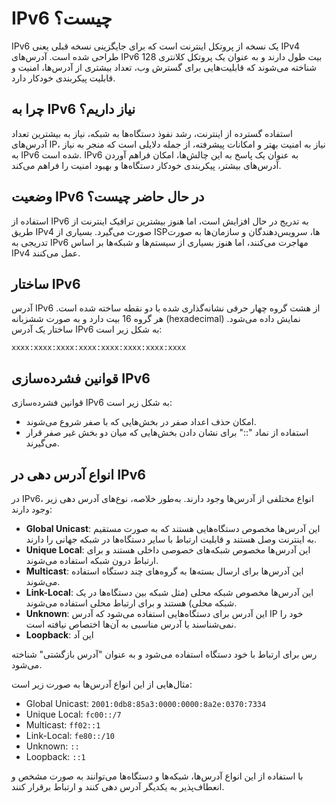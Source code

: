 
# IPv6 چیست؟
IPv6 یک نسخه از پروتکل اینترنت است که برای جایگزینی نسخه قبلی یعنی IPv4 طراحی شده است. آدرس‌های IPv6 128 بیت طول دارند و به عنوان یک پروتکل کلانتری شناخته می‌شوند که قابلیت‌هایی برای گسترش وب، تعداد بیشتری از آدرس‌ها، امنیت و قابلیت پیکربندی خودکار دارد.

## چرا به IPv6 نیاز داریم؟
استفاده گسترده از اینترنت، رشد نفوذ دستگاه‌ها به شبکه، نیاز به بیشترین تعداد آدرس‌های IP، نیاز به امنیت بهتر و امکانات پیشرفته، از جمله دلایلی است که منجر به نیاز به IPv6 شده است. IPv6 به عنوان یک پاسخ به این چالش‌ها، امکان فراهم آوردن آدرس‌های بیشتر، پیکربندی خودکار دستگاه‌ها و بهبود امنیت را فراهم می‌کند.

## وضعیت IPv6 در حال حاضر چیست؟
استفاده از IPv6 به تدریج در حال افزایش است، اما هنوز بیشترین ترافیک اینترنت از طریق IPv4 صورت می‌گیرد. بسیاری از ISP‌ها، سرویس‌دهندگان و سازمان‌ها به صورت تدریجی به IPv6 مهاجرت می‌کنند، اما هنوز بسیاری از سیستم‌ها و شبکه‌ها بر اساس IPv4 عمل می‌کنند.

## ساختار IPv6
آدرس IPv6 از هشت گروه چهار حرفی نشانه‌گذاری شده با دو نقطه ساخته شده است. هر گروه 16 بیت دارد و به صورت ششزبانه (hexadecimal) نمایش داده می‌شود. ساختار یک آدرس IPv6 به شکل زیر است:

```
xxxx:xxxx:xxxx:xxxx:xxxx:xxxx:xxxx:xxxx
```

## قوانین فشرده‌سازی IPv6
قوانین فشرده‌سازی IPv6 به شکل زیر است:
- امکان حذف اعداد صفر در بخش‌هایی که با صفر شروع می‌شوند.
- استفاده از نماد "::" برای نشان دادن بخش‌هایی که میان دو بخش غیر صفر قرار می‌گیرند.

## انواع آدرس دهی در IPv6
در IPv6، انواع مختلفی از آدرس‌ها وجود دارند. به‌طور خلاصه، نوع‌های آدرس دهی زیر وجود دارند:

- **Global Unicast**: این آدرس‌ها مخصوص دستگاه‌هایی هستند که به صورت مستقیم به اینترنت وصل هستند و قابلیت ارتباط با سایر دستگاه‌ها در شبکه جهانی را دارند.
- **Unique Local**: این آدرس‌ها مخصوص شبکه‌های خصوصی داخلی هستند و برای ارتباط درون شبکه استفاده می‌شوند.
- **Multicast**: این آدرس‌ها برای ارسال بسته‌ها به گروه‌های چند دستگاه استفاده می‌شوند.
- **Link-Local**: این آدرس‌ها مخصوص شبکه محلی (مثل شبکه بین دستگاه‌ها در یک شبکه محلی) هستند و برای ارتباط محلی استفاده می‌شوند.
- **Unknown**: این آدرس برای دستگاه‌هایی استفاده می‌شود که آدرس IP خود را نمی‌شناسند یا آدرس مناسبی به آن‌ها اختصاص نیافته است.
- **Loopback**: این آد

رس برای ارتباط با خود دستگاه استفاده می‌شود و به عنوان "آدرس بازگشتی" شناخته می‌شود.

مثال‌هایی از این انواع آدرس‌ها به صورت زیر است:

- Global Unicast: `2001:0db8:85a3:0000:0000:8a2e:0370:7334`
- Unique Local: `fc00::/7`
- Multicast: `ff02::1`
- Link-Local: `fe80::/10`
- Unknown: `::`
- Loopback: `::1`

با استفاده از این انواع آدرس‌ها، شبکه‌ها و دستگاه‌ها می‌توانند به صورت مشخص و انعطاف‌پذیر به یکدیگر آدرس دهی کنند و ارتباط برقرار کنند.